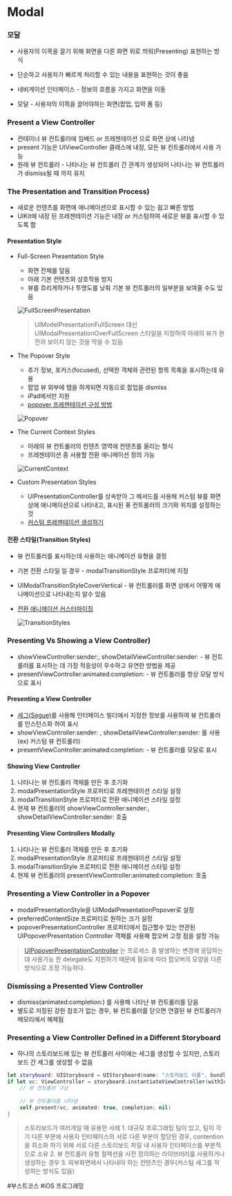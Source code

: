 # Modal


### 모달
- 사용자의 이목을 끌기 위해 화면을 다른 화면 위로 띄워(Presenting) 표현하는 방식
- 단순하고 사용자가 빠르게 처리할 수 있는 내용을 표현하는 것이 좋음

- 네비게이션 인터페이스 - 정보의 흐름을 가지고 화면을 이동
- 모달 - 사용자의 이목을 끌어야하는 화면(팝업, 입력 폼 등)


### Present a View Controller
- 컨테이너 뷰 컨트롤러에 임베드 or 프레젠테이션 으로 화면 상에 나타냄
- present 기능은 UIViewController 클래스에 내장, 모든 뷰 컨트롤러에서 사용 가능
- 원래 뷰 컨트롤러 - 나타나는 뷰 컨트롤러 간 관계가 생성되어 나타나는 뷰 컨트롤러가 dismiss될 때 까지 유지


### The Presentation and Transition Process)
- 새로운 컨텐츠를 화면에 애니메이션으로 표시할 수 있는 쉽고 빠른 방법
- UIKit에 내장 된 프레젠테이션 기능은 내장 or 커스텀하여 새로운 뷰를 표시할 수 있도록 함
 
 #### Presentation Style
- Full-Screen Presentation Style
    - 화면 전체를 덮음
    - 아래 기본 컨텐츠와 상호작용 방지
    - 뷰를 흐리게하거나 투명도를 낮춰 기본 뷰 컨트롤러의 일부분을 보여줄 수도 있음
    
    ![FullScreenPresentation](./Images/FullScreenPresentation.png)
    
    > UIModelPresentationFullScreen 대신 UIModalPresentationOverFullScreen 스타일을 지정하여 아래의 뷰가 완전히 보이지 않는 것을 막을 수 있음

- The Popover Style
    - 추가 정보, 포커스(focused), 선택한 객체와 관련된 항목 목록을 표시하는데 유용
    - 팝업 뷰 외부에 탭을 하게되면 자동으로 팝업을 dismiss
    - iPad에서만 지원
    - [popover 프레젠테이션 구성 방법](https://developer.apple.com/library/archive/featuredarticles/ViewControllerPGforiPhoneOS/PresentingaViewController.html#//apple_ref/doc/uid/TP40007457-CH14-SW13)
    
    ![Popover](./Images/Popover.png)

- The Current Context Styles
    - 아래의 뷰 컨트롤러의 컨텐츠 영역에 컨텐츠를 올리는 형식
    - 프레젠테이션 중 사용할 전환 애니메이션 정의 가능

    ![CurrentContext](./Images/CurrentContext.png)


- Custom Presentation Styles
    - UIPresentationController를 상속받아 그 메서드를 사용해 커스텀 뷰를 화면상에 애니메이션으로 나타내고, 표시된 퓨 컨트롤러의 크기와 위치를 설정하는 것
    - [커스텀 프레젠테이션 생성하기](https://developer.apple.com/library/archive/featuredarticles/ViewControllerPGforiPhoneOS/DefiningCustomPresentations.html#//apple_ref/doc/uid/TP40007457-CH25-SW1)

#### 전환 스타일(Transition Styles)
- 뷰 컨트롤러를 표시하는데 사용하는 애니메이션 유형을 결정
- 기본 전환 스타일 일 경우 - modalTransitionStyle 프로퍼티에 지정
- UIModalTransitionStyleCoverVertical - 뷰 컨트롤러를 화면 상에서 어떻게 애니메이션으로 나타내는지 알수 있음
- [전환 애니메이션 커스터마이징](https://developer.apple.com/library/archive/featuredarticles/ViewControllerPGforiPhoneOS/CustomizingtheTransitionAnimations.html#//apple_ref/doc/uid/TP40007457-CH16-SW1)

    ![TransitionStyles](./Images/TransitionStyles.png)


### Presenting Vs Showing a View Controller)
- showViewController:sender:, showDetailViewController:sender:  - 뷰 컨트롤러를 표시하는 데 가장 적응성이 우수하고 유연한 방법을 제공
- presentViewController:animated:completion: - 뷰 컨트롤러를 항상 모달 방식으로 표시

#### Presenting a View Controller
 - [세그(Segue)](https://developer.apple.com/library/archive/featuredarticles/ViewControllerPGforiPhoneOS/UsingSegues.html#//apple_ref/doc/uid/TP40007457-CH15-SW1)를 사용해 인터페이스 빌더에서 지정한 정보를 사용하여 뷰 컨트롤러를 인스턴스화 하여 표시
 - showViewController:sender: , showDetailViewController:sender: 를 사용(ex) 커스텀 뷰 컨트롤러)
 - presentViewController:animated:completion: - 뷰 컨트롤러를 모달로 표시

#### Showing View Controller
1. 나타나는 뷰 컨트롤러 객체를 만든 후 초기화
2. modalPresentationStyle 프로퍼티로 프레젠테이션 스타일 설정
3. modalTransitionStyle 프로퍼티로 전환 애니메이션 스타일 설정
4. 현재 뷰 컨트롤러의 showViewController:sender:,  showDetailViewController:sender: 호출

#### Presenting View Controllers Modally
1. 나타나는 뷰 컨트롤러 객체를 만든 후 초기화
2. modalPresentationStyle 프로퍼티로 프레젠테이션 스타일 설정
3. modalTransitionStyle 프로퍼티로 전환 애니메이션 스타일 설정
4. 현재 뷰 컨트롤러의 presentViewController:animated:completion:  호출

### Presenting a View Controller in a Popover
- modalPresentationStyle을 UIModalPresentationPopover로 설정 
- preferredContentSize 프로퍼티로 원하는 크기 설정
- popoverPresentationController 프로퍼티에서 접근할수 있는 연관된 UIPopoverPresentation Controller 객체를 사용해 팝오버 고정 점을 설정 가능

> [UIPopoverPresentationController](https://developer.apple.com/documentation/uikit/uipopoverpresentationcontroller) 는 프로세스 중 발생하는 변경에 응답하는데 사용가능 한 delegate도 지원하기 때문에 필요에 따라 팝오버의 모양을 다른 방식으로 조정 가능하다.



### Dismissing a Presented View Controller
- dismiss(animated:completion:) 를 사용해 나타난 뷰 컨트롤러를 닫음
- 별도로 저장된 강한 참조가 없는 경우, 뷰 컨트롤러를 닫으면 연결된 뷰 컨트롤러가 메모리에서 해제됨



### Presenting a View Controller Defined in a Different Storyboard
- 하나의 스토리보드에 있는 뷰 컨트롤러 사이에는 세그를 생성할 수 있지만, 스토리보드 간 세그를 생성할 수 없음
```swift
let storyboard: UIStoryboard = UIStoryboard(name: "스토리보드 이름", bundle: nil)
if let vc: ViewController = storyboard.instantiateViewController(withIdentifier: "ViewController") as? ViewController {
    // 뷰 컨트롤러 구성
    
    // 뷰 컨트롤러를 나타냄
    self.present(vc, animated: true, completion: nil)
}
```


>  스토리보드가 여러개일 때 유용한 사례
    1. 대규모 프로그래밍 팀이 있고, 팀이 각기 다른 부분에 사용자 인터페이스의 서로 다른 부분이 할당된 경우, contention을 최소화 하기 위해 서로 다른 스토리보드 파일 내 사용자 인터페이스를 부분적으로 소유
    2. 뷰 컨트롤러 유형 컬렉션을 사전 정의하는 라이브러리를 사용하거나 생성하는 경우
    3. 외부화면에서 나타내야 하는 컨텐츠인 경우(커스텀 세그를 작성하는 방식도 있음)



#부스트코스 #iOS 프로그래밍
